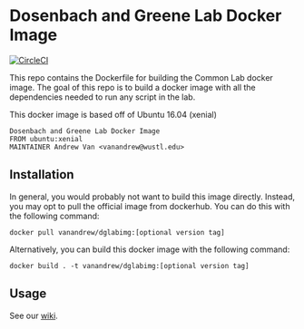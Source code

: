 # Dosenbach and Greene Lab Docker Image

[![CircleCI](https://circleci.com/gh/DosenbachGreene/dglabdocker.svg?style=svg)](https://circleci.com/gh/DosenbachGreene/dglabdocker)

This repo contains the Dockerfile for building the Common Lab docker image. The goal of this repo is to build a docker image with all the dependencies needed to run any script in the lab.

This docker image is based off of Ubuntu 16.04 (xenial)

```
Dosenbach and Greene Lab Docker Image
FROM ubuntu:xenial
MAINTAINER Andrew Van <vanandrew@wustl.edu>
```

## Installation

In general, you would probably not want to build this image directly. Instead, you may opt to pull the official image from dockerhub. You can do this with the following command:
```
docker pull vanandrew/dglabimg:[optional version tag]
```
Alternatively, you can build this docker image with the following command:
```
docker build . -t vanandrew/dglabimg:[optional version tag]
```

## Usage

See our [wiki](https://dosenbachlab.wustl.edu/wiki/docker_singularity/).
